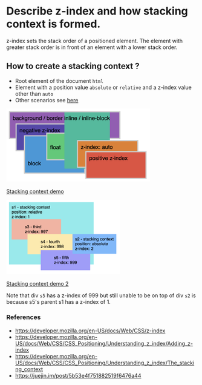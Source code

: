# Describe z-index and how stacking context is formed.
z-index sets the stack order of a positioned element. The element with greater stack order is in front of an element with a lower stack order.

## How to create a stacking context ?
 - Root element of the document `html`
 - Element with a position value `absolute` or `relative` and a z-index value other than `auto`
 - Other scenarios see [here](https://developer.mozilla.org/en-US/docs/Web/CSS/CSS_Positioning/Understanding_z_index/The_stacking_context#The_stacking_context)
 
<img src="../../assets/images/stacking-context-order.png?v=2" alt="" width="380" />

[Stacking context demo](https://codepen.io/kmsheng/pen/PLadOK)

<img src="../../assets/images/stacking-context.png" alt="" width="300" />

[Stacking context demo 2](https://codepen.io/kmsheng/pen/drKKem)

Note that div `s5` has a z-index of 999 but still unable to be on top of div `s2` is because s5's parent s1 has a z-index of 1.

### References
 - https://developer.mozilla.org/en-US/docs/Web/CSS/z-index
 - https://developer.mozilla.org/en-US/docs/Web/CSS/CSS_Positioning/Understanding_z_index/Adding_z-index
 - https://developer.mozilla.org/en-US/docs/Web/CSS/CSS_Positioning/Understanding_z_index/The_stacking_context
 - https://juejin.im/post/5b53e4f751882519f6476a44
